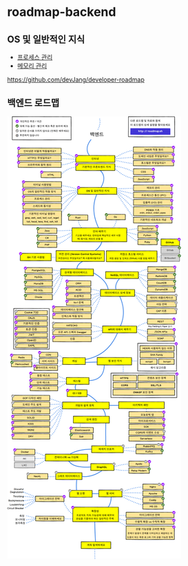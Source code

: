 # roadmap-backend

## OS 및 일반적인 지식
- [프로세스 관리](https://github.com/DWL5/roadmap-backend/blob/master/os/%ED%94%84%EB%A1%9C%EC%84%B8%EC%8A%A4%EA%B4%80%EB%A6%AC.md)
- [메모리 관리](https://github.com/DWL5/roadmap-backend/blob/master/os/%EB%A9%94%EB%AA%A8%EB%A6%AC%EA%B4%80%EB%A6%AC.md)

https://github.com/devJang/developer-roadmap

## 백엔드 로드맵

![Back-end Roadmap](backend.png)
